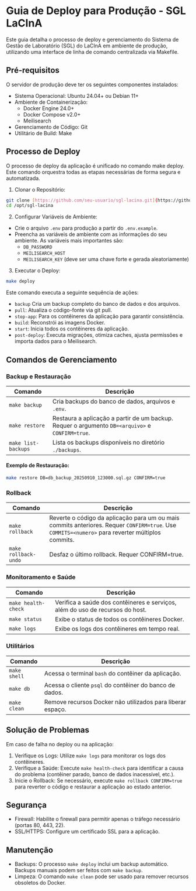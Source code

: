# Guia de Deploy para Produção - SGL LaCInA

Este guia detalha o processo de deploy e gerenciamento do Sistema de Gestão de Laboratório (SGL) do LaCInA em ambiente de produção, utilizando uma interface de linha de comando centralizada via Makefile.

## Pré-requisitos

O servidor de produção deve ter os seguintes componentes instalados:

- Sistema Operacional: Ubuntu 24.04+ ou Debian 11+
- Ambiente de Containerização:
    - Docker Engine 24.0+
    - Docker Compose v2.0+
    - Meilisearch
- Gerenciamento de Código: Git
- Utilitário de Build: Make

## Processo de Deploy

O processo de deploy da aplicação é unificado no comando make deploy. Este comando orquestra todas as etapas necessárias de forma segura e automatizada.

1. Clonar o Repositório:

```bash
git clone [https://github.com/seu-usuario/sgl-lacina.git](https://github.com/seu-usuario/sgl-lacina.git) /opt/sgl-lacina
cd /opt/sgl-lacina
```

2. Configurar Variáveis de Ambiente:

- Crie o arquivo `.env` para produção a partir do `.env.example`.
- Preencha as variáveis de ambiente com as informações do seu ambiente. As variáveis mais importantes são:
    - `DB_PASSWORD`
    - `MEILISEARCH_HOST`
    - `MEILISEARCH_KEY` (deve ser uma chave forte e gerada aleatoriamente)

3. Executar o Deploy:

```bash
make deploy
```

Este comando executa a seguinte sequência de ações:

- `backup` Cria um backup completo do banco de dados e dos arquivos.
- `pull`: Atualiza o código-fonte via git pull.
- `stop-app`: Para os contêineres da aplicação para garantir consistência.
- `build`: Reconstrói as imagens Docker.
- `start`: Inicia todos os contêineres da aplicação.
- `post-deploy`: Executa migrações, otimiza caches, ajusta permissões e importa dados para o Meilisearch.

## Comandos de Gerenciamento

### Backup e Restauração

| Comando             | Descrição                                                                                       |
| ------------------- | ----------------------------------------------------------------------------------------------- |
| `make backup`       | Cria backups do banco de dados, arquivos e `.env`.                                              |
| `make restore`      | Restaura a aplicação a partir de um backup. Requer o argumento `DB=<arquivo>` e `CONFIRM=true`. |
| `make list-backups` | Lista os backups disponíveis no diretório `./backups`.                                          |

#### Exemplo de Restauração:

```bash
make restore DB=db_backup_20250910_123000.sql.gz CONFIRM=true
```

### Rollback

| Comando              | Descrição                                                                                                                                        |
| -------------------- | ------------------------------------------------------------------------------------------------------------------------------------------------ |
| `make rollback`      | Reverte o código da aplicação para um ou mais commits anteriores. Requer `CONFIRM=true`. Use `COMMITS=<numero>` para reverter múltiplos commits. |
| `make rollback-undo` | Desfaz o último rollback. Requer CONFIRM=true.                                                                                                   |

### Monitoramento e Saúde

| Comando             | Descrição                                                                     |
| ------------------- | ----------------------------------------------------------------------------- |
| `make health-check` | Verifica a saúde dos contêineres e serviços, além do uso de recursos do host. |
| `make status`       | Exibe o status de todos os contêineres Docker.                                |
| `make logs`         | Exibe os logs dos contêineres em tempo real.                                  |

### Utilitários

| Comando      | Descrição                                                  |
| ------------ | ---------------------------------------------------------- |
| `make shell` | Acessa o terminal `bash` do contêiner da aplicação.        |
| `make db`    | Acessa o cliente `psql` do contêiner do banco de dados.    |
| `make clean` | Remove recursos Docker não utilizados para liberar espaço. |

## Solução de Problemas

Em caso de falha no deploy ou na aplicação:

1. Verifique os Logs: Utilize `make logs` para monitorar os logs dos contêineres.
2. Verifique a Saúde: Execute `make health-check` para identificar a causa do problema (contêiner parado, banco de dados inacessível, etc.).
3. Inicie o Rollback: Se necessário, execute `make rollback CONFIRM=true` para reverter o código e restaurar a aplicação ao estado anterior.

## Segurança

- Firewall: Habilite o firewall para permitir apenas o tráfego necessário (portas 80, 443, 22).
- SSL/HTTPS: Configure um certificado SSL para a aplicação.

## Manutenção

- Backups: O processo `make deploy` inclui um backup automático. Backups manuais podem ser feitos com `make backup`.
- Limpeza: O comando `make clean` pode ser usado para remover recursos obsoletos do Docker.
